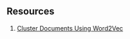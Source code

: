 ## Resources
1. [Cluster Documents Using Word2Vec](https://datamuni.com/@dylanjcastillo/cluster-documents-using-word2vec)
